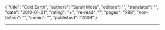 {
"title": "Cold Earth",
"authors": "Sarah Moss",
"editors": "",
"translator": "",
"date": "2010-01-01",
"rating": "+",
"re-read": "",
"pages": "288",
"non-fiction": "",
"comic": "",
"published": "2009"
}

---

